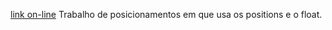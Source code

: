[link on-line](https://sheilaacunha.github.io/growdev-position-float/index.html)
Trabalho de posicionamentos em que usa os positions e o float.
